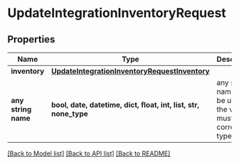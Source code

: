 # UpdateIntegrationInventoryRequest


## Properties
Name | Type | Description | Notes
------------ | ------------- | ------------- | -------------
**inventory** | [**UpdateIntegrationInventoryRequestInventory**](UpdateIntegrationInventoryRequestInventory.md) |  | 
**any string name** | **bool, date, datetime, dict, float, int, list, str, none_type** | any string name can be used but the value must be the correct type | [optional]

[[Back to Model list]](../README.md#documentation-for-models) [[Back to API list]](../README.md#documentation-for-api-endpoints) [[Back to README]](../README.md)


